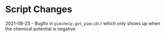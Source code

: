 Script Changes
==============

2021-08-25
    - Bugfix in `pimchelp.get_pimcid()` which only shows up when the chemical
        potential is negative
